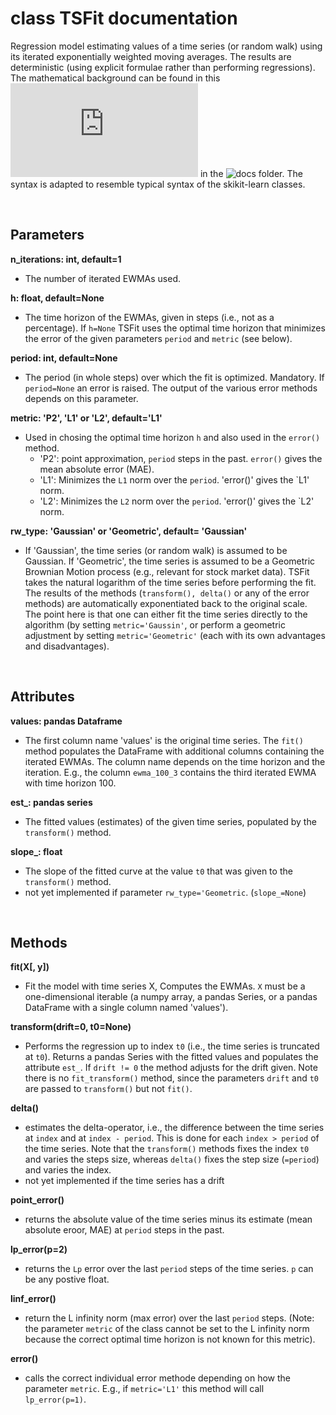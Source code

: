 # class TSFit documentation

Regression model estimating values of a time series (or random walk) using its iterated exponentially weighted moving averages. The results are deterministic (using explicit formulae rather than performing regressions). The mathematical background can be found in this ![paper](https://github.com/gmreinhart/ts-ewma-fit/tree/master/docs/documentation.md) in the ![docs](https://github.com/gmreinhart/ts-ewma-fit/tree/master/docs) folder. The syntax is adapted to resemble typical syntax of the skikit-learn classes.

<br>

## Parameters

**n_iterations: int, default=1**
- The number of iterated EWMAs used.

**h: float, default=None**
- The time horizon of the EWMAs, given in steps (i.e., not as a percentage). If `h=None` TSFit uses the optimal time horizon that minimizes the error of the given parameters `period` and `metric` (see below).

**period: int, default=None**
- The period (in whole steps) over which the fit is optimized. Mandatory. If `period=None` an error is raised. The output of the various error methods depends on this parameter.

**metric: 'P2', 'L1' or 'L2', default='L1'**
- Used in chosing the optimal time horizon `h` and also used in the `error()` method.
  - 'P2': point approximation, `period` steps in the past. `error()` gives the mean absolute error (MAE).
  - 'L1': Minimizes the `L1` norm over the `period`. 'error()' gives the `L1' norm.
  - 'L2': Minimizes the `L2` norm over the `period`. 'error()' gives the `L2' norm.

**rw_type: 'Gaussian' or 'Geometric', default= 'Gaussian'**
- If 'Gaussian', the time series (or random walk) is assumed to be Gaussian. If 'Geometric', the time series is assumed to be a Geometric Brownian Motion process (e.g., relevant for stock market data). TSFit takes the natural logarithm of the time series before performing the fit. The results of the methods (`transform(), delta()` or any of the error methods) are automatically exponentiated back to the original scale. The point here is that one can either fit the time series directly to the algorithm (by setting `metric='Gaussin'`, or perform a geometric adjustment by setting `metric='Geometric'` (each with its own advantages and disadvantages).

<br>

## Attributes

**values: pandas Dataframe**
- The first column name 'values' is the original time series. The `fit()` method populates the DataFrame with additional columns containing the iterated EWMAs. The column name depends on the time horizon and the iteration. E.g., the column `ewma_100_3` contains the third iterated EWMA with time horizon 100.

**est_: pandas series**
- The fitted values (estimates) of the given time series, populated by the `transform()` method.

**slope_: float**
- The slope of the fitted curve at the value `t0` that was given to the `transform()` method.
- not yet implemented if parameter `rw_type='Geometric`. (`slope_=None`)

<br>

## Methods

**fit(X[, y])**
- Fit the model with time series X, Computes the EWMAs. `X` must be a one-dimensional iterable (a numpy array, a pandas Series, or a pandas DataFrame with a single column named 'values').

**transform(drift=0, t0=None)**
- Performs the regression up to index `t0` (i.e., the time series is truncated at `t0`). Returns a pandas Series with the fitted values and populates the attribute `est_`. If `drift != 0` the method adjusts for the drift given. Note there is no `fit_transform()` method, since the parameters `drift` and `t0` are passed to `transform()` but not `fit()`.

**delta()**
- estimates the delta-operator, i.e., the difference between the time series at `index` and at `index - period`. This is done for each `index > period` of the time series. Note that the `transform()` methods fixes the index `t0` and varies the steps size, whereas `delta()` fixes the step size (`=period`) and varies the index.
- not yet implemented if the time series has a drift

**point_error()**
- returns the absolute value of the time series minus its estimate (mean absolute eroor, MAE) at `period` steps in the past.

**lp_error(p=2)**
- returns the `Lp` error over the last `period` steps of the time series. `p` can be any postive float.

**linf_error()**
- return the L infinity norm (max error) over the last `period` steps. (Note: the parameter `metric` of the class cannot be set to the L infinity norm because the correct optimal time horizon is not known for this metric). 

**error()**
- calls the correct individual error methode depending on how the parameter `metric`. E.g., if `metric='L1'` this method will call `lp_error(p=1)`. 